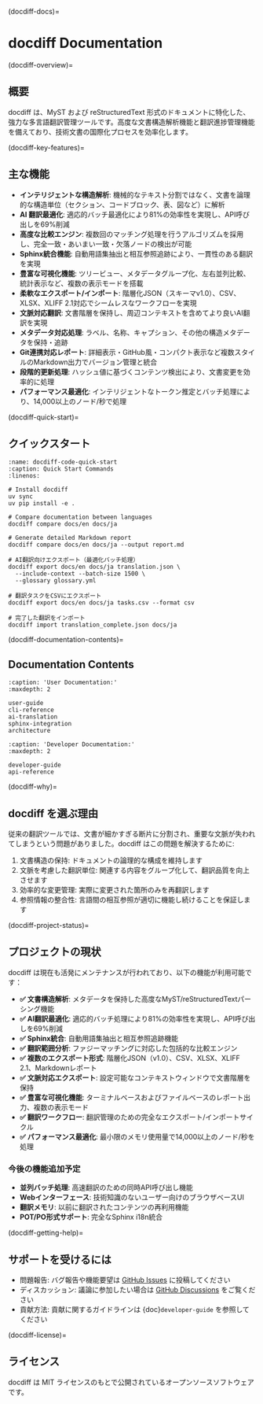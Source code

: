 (docdiff-docs)=

# docdiff Documentation

(docdiff-overview)=

## 概要

docdiff は、MyST および reStructuredText 形式のドキュメントに特化した、強力な多言語翻訳管理ツールです。高度な文書構造解析機能と翻訳進捗管理機能を備えており、技術文書の国際化プロセスを効率化します。

(docdiff-key-features)=

## 主な機能

- **インテリジェントな構造解析**: 機械的なテキスト分割ではなく、文書を論理的な構造単位（セクション、コードブロック、表、図など）に解析
- **AI 翻訳最適化**: 適応的バッチ最適化により81%の効率性を実現し、API呼び出しを69%削減
- **高度な比較エンジン**: 複数回のマッチング処理を行うアルゴリズムを採用し、完全一致・あいまい一致・欠落ノードの検出が可能
- **Sphinx統合機能**: 自動用語集抽出と相互参照追跡により、一貫性のある翻訳を実現
- **豊富な可視化機能**: ツリービュー、メタデータグループ化、左右並列比較、統計表示など、複数の表示モードを搭載
- **柔軟なエクスポート/インポート**: 階層化JSON（スキーマv1.0）、CSV、XLSX、XLIFF 2.1対応でシームレスなワークフローを実現
- **文脈対応翻訳**: 文書階層を保持し、周辺コンテキストを含めてより良いAI翻訳を実現
- **メタデータ対応処理**: ラベル、名称、キャプション、その他の構造メタデータを保持・追跡
- **Git連携対応レポート**: 詳細表示・GitHub風・コンパクト表示など複数スタイルのMarkdown出力でバージョン管理と統合
- **段階的更新処理**: ハッシュ値に基づくコンテンツ検出により、文書変更を効率的に処理
- **パフォーマンス最適化**: インテリジェントなトークン推定とバッチ処理により、14,000以上のノード/秒で処理

(docdiff-quick-start)=

## クイックスタート

```{code-block} bash
:name: docdiff-code-quick-start
:caption: Quick Start Commands
:linenos:

# Install docdiff
uv sync
uv pip install -e .

# Compare documentation between languages
docdiff compare docs/en docs/ja

# Generate detailed Markdown report
docdiff compare docs/en docs/ja --output report.md

# AI翻訳向けエクスポート（最適化バッチ処理）
docdiff export docs/en docs/ja translation.json \
  --include-context --batch-size 1500 \
  --glossary glossary.yml

# 翻訳タスクをCSVにエクスポート
docdiff export docs/en docs/ja tasks.csv --format csv

# 完了した翻訳をインポート
docdiff import translation_complete.json docs/ja
```

(docdiff-documentation-contents)=

## Documentation Contents

```{toctree}
:caption: 'User Documentation:'
:maxdepth: 2

user-guide
cli-reference
ai-translation
sphinx-integration
architecture
```

```{toctree}
:caption: 'Developer Documentation:'
:maxdepth: 2

developer-guide
api-reference
```

(docdiff-why)=

## docdiff を選ぶ理由

従来の翻訳ツールでは、文書が細かすぎる断片に分割され、重要な文脈が失われてしまうという問題がありました。docdiff はこの問題を解決するために:

1. 文書構造の保持: ドキュメントの論理的な構成を維持します
2. 文脈を考慮した翻訳単位: 関連する内容をグループ化して、翻訳品質を向上させます
3. 効率的な変更管理: 実際に変更された箇所のみを再翻訳します
4. 参照情報の整合性: 言語間の相互参照が適切に機能し続けることを保証します

(docdiff-project-status)=

## プロジェクトの現状

docdiff は現在も活発にメンテナンスが行われており、以下の機能が利用可能です：

- **✅ 文書構造解析**: メタデータを保持した高度なMyST/reStructuredTextパーシング機能
- **✅ AI翻訳最適化**: 適応的バッチ処理により81%の効率性を実現し、API呼び出しを69%削減
- **✅ Sphinx統合**: 自動用語集抽出と相互参照追跡機能
- **✅ 翻訳範囲分析**: ファジーマッチングに対応した包括的な比較エンジン
- **✅ 複数のエクスポート形式**: 階層化JSON（v1.0）、CSV、XLSX、XLIFF 2.1、Markdownレポート
- **✅ 文脈対応エクスポート**: 設定可能なコンテキストウィンドウで文書階層を保持
- **✅ 豊富な可視化機能**: ターミナルベースおよびファイルベースのレポート出力、複数の表示モード
- **✅ 翻訳ワークフロー**: 翻訳管理のための完全なエクスポート/インポートサイクル
- **✅ パフォーマンス最適化**: 最小限のメモリ使用量で14,000以上のノード/秒を処理

### 今後の機能追加予定

- **並列バッチ処理**: 高速翻訳のための同時API呼び出し機能
- **Webインターフェース**: 技術知識のないユーザー向けのブラウザベースUI
- **翻訳メモリ**: 以前に翻訳されたコンテンツの再利用機能
- **POT/PO形式サポート**: 完全なSphinx i18n統合

(docdiff-getting-help)=

## サポートを受けるには

- 問題報告: バグ報告や機能要望は [GitHub Issues](https://github.com/yourusername/docdiff/issues) に投稿してください
- ディスカッション: 議論に参加したい場合は [GitHub Discussions](https://github.com/yourusername/docdiff/discussions) をご覧ください
- 貢献方法: 貢献に関するガイドラインは {doc}`developer-guide` を参照してください

(docdiff-license)=

## ライセンス

docdiff は MIT ライセンスのもとで公開されているオープンソースソフトウェアです。
